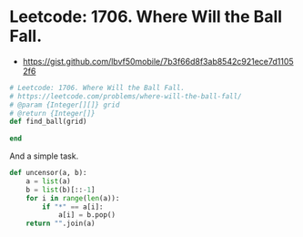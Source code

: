 # Leetcode: 1706. Where Will the Ball Fall.

- https://gist.github.com/lbvf50mobile/7b3f66d8f3ab8542c921ece7d11052f6

```Ruby
# Leetcode: 1706. Where Will the Ball Fall.
# https://leetcode.com/problems/where-will-the-ball-fall/
# @param {Integer[][]} grid
# @return {Integer[]}
def find_ball(grid)
    
end
```

And a simple task.
```Python
def uncensor(a, b):
    a = list(a)
    b = list(b)[::-1]
    for i in range(len(a)):
        if "*" == a[i]:
            a[i] = b.pop()
    return "".join(a)
```